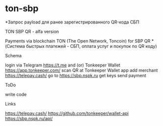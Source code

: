 # ton-sbp
*Запрос payload для ранее зарегистрированного QR-кода СБП

TON SBP QR - alfa version

Payments via blockchain TON (The Open Network, Toncoin) for SBP QR *(Система быстрых платежей - СБП, оплата услуг и покупок по QR коду)

Schema

login via Telegram https://t.me and (or) Tonkeeper Wallet https://app.tonkeeper.com/
scan QR at Tonkeeper Wallet app
add merchant https://telepay.cash/
go to https://sbp.nspk.ru
get keys
send payment

ToDo

  write code
  
Links

https://telepay.cash/
https://github.com/tonkeeper/wallet-api
https://sbp.nspk.ru/api/
